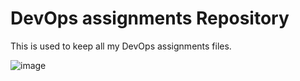 # DevOps assignments Repository

This is used to keep all my DevOps assignments files.

![image](https://img.freepik.com/free-vector/gradient-devops-illustration_23-2149370941.jpg?semt=ais_hybrid&w=740)